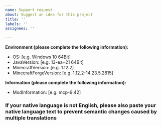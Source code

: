 ```yaml
---
name: Support request
about: Suggest an idea for this project
title: ''
labels: ''
assignees: ''

---
```


**Environment (please complete the following information):**

- OS: [e.g. Windows 10 64Bit]
- JavaVersion: [e.g. 13-ea+21 64Bit]
- MinecraftVersion: [e.g. 1.12.2]
- MinecraftForgeVersion: [e.g. 1.12.2-14.23.5.2815]

 **Information (please complete the following information):**

- ModInformation: [e.g. mcp-9.42]

### If your native language is not English, please also paste your native language text to prevent semantic changes caused by multiple translations
